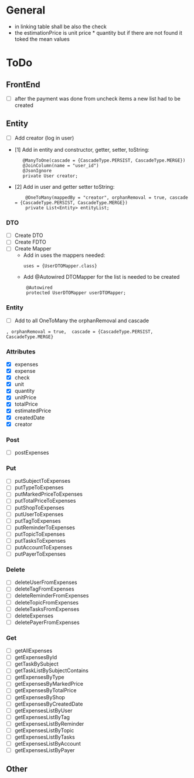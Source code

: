 # General

- in linking table shall be also the check
- the estimationPrice is unit price * quantity but if there are not found it toked the mean values

# ToDo

## FrontEnd

- [ ] after the payment was done from uncheck items a new list had to be created

## Entity

- [ ] Add creator (log in user)
- [1] Add in entity and constructor, getter, setter, toString:
   ```
      @ManyToOne(cascade = {CascadeType.PERSIST, CascadeType.MERGE})
      @JoinColumn(name = "user_id")
      @JsonIgnore
      private User creator;
  ```
- [2] Add in user and getter setter toString:
  ```
      @OneToMany(mappedBy = "creator", orphanRemoval = true, cascade = {CascadeType.PERSIST, CascadeType.MERGE})
      private List<Entity> entityList;
  ```

### DTO

- [ ] Create DTO
- [ ] Create FDTO
- [ ] Create Mapper
    - Add in uses the mappers needed:
      ```
      uses = {UserDTOMapper.class}
      ```
    - Add @Autowired DTOMapper for the list is needed to be created
      ```
       @Autowired
       protected UserDTOMapper userDTOMapper;
      ```

### Entity

- [ ] Add to all OneToMany the orphanRemoval and cascade

```
, orphanRemoval = true,  cascade = {CascadeType.PERSIST, CascadeType.MERGE}
```

### Attributes

- [x] expenses
- [x] expense
- [x] check
- [x] unit
- [x] quantity
- [x] unitPrice
- [x] totalPrice
- [x] estimatedPrice
- [x] createdDate
- [x] creator

### Post

- [ ] postExpenses

### Put

- [ ] putSubjectToExpenses
- [ ] putTypeToExpenses
- [ ] putMarkedPriceToExpenses
- [ ] putTotalPriceToExpenses
- [ ] putShopToExpenses
- [ ] putUserToExpenses
- [ ] putTagToExpenses
- [ ] putReminderToExpenses
- [ ] putTopicToExpenses
- [ ] putTasksToExpenses
- [ ] putAccountToExpenses
- [ ] putPayerToExpenses

### Delete

- [ ] deleteUserFromExpenses
- [ ] deleteTagFromExpenses
- [ ] deleteReminderFromExpenses
- [ ] deleteTopicFromExpenses
- [ ] deleteTasksFromExpenses
- [ ] deleteExpenses
- [ ] deletePayerFromExpenses

### Get

- [ ] getAllExpenses
- [ ] getExpensesById
- [ ] getTaskBySubject
- [ ] getTaskListBySubjectContains
- [ ] getExpensesByType
- [ ] getExpensesByMarkedPrice
- [ ] getExpensesByTotalPrice
- [ ] getExpensesByShop
- [ ] getExpensesByCreatedDate
- [ ] getExpensesListByUser
- [ ] getExpensesListByTag
- [ ] getExpensesListByReminder
- [ ] getExpensesListByTopic
- [ ] getExpensesListByTasks
- [ ] getExpensesListByAccount
- [ ] getExpensesListByPayer

## Other
